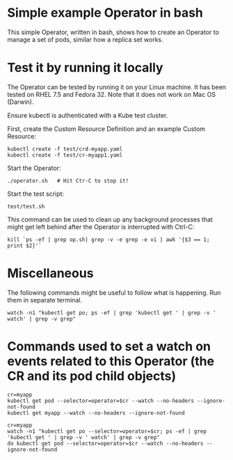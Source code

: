 # Simple example Operator in bash

This simple Operator, written in bash, shows how to create an Operator to manage a set of pods, similar how a replica set works.   

# Test it by running it locally

The Operator can be tested by running it on your Linux machine.  It has been tested on RHEL 7.5 and Fedora 32. Note that it does not work on Mac OS (Darwin).  

Ensure kubectl is authenticated with a Kube test cluster.

First, create the Custom Resource Definition and an example Custom Resource:

```
kubectl create -f test/crd-myapp.yaml
kubectl create -f test/cr-myapp1.yaml
```

Start the Operator:

```
./operator.sh   # Hit Ctr-C to stop it!
```

Start the test script:

```
test/test.sh
```

This command can be used to clean up any background processes that might get left behind after the Operator is interrupted with Ctrl-C:

```
kill `ps -ef | grep op.sh| grep -v -e grep -e vi | awk '{$3 == 1; print $2}'`
```

# Miscellaneous

The following commands might be useful to follow what is happening.  Run them in separate terminal. 

```
watch -n1 "kubectl get po; ps -ef | grep 'kubectl get ' | grep -v ' watch' | grep -v grep"
```

# Commands used to set a watch on events related to this Operator (the CR and its pod child objects)

```
cr=myapp
kubectl get pod --selector=operator=$cr --watch --no-headers --ignore-not-found
kubectl get myapp --watch --no-headers --ignore-not-found
```

```
cr=myapp
watch -n1 "kubectl get po --selector=operator=$cr; ps -ef | grep 'kubectl get ' | grep -v ' watch' | grep -v grep"
do kubectl get pod --selector=operator=$cr --watch --no-headers --ignore-not-found
```

